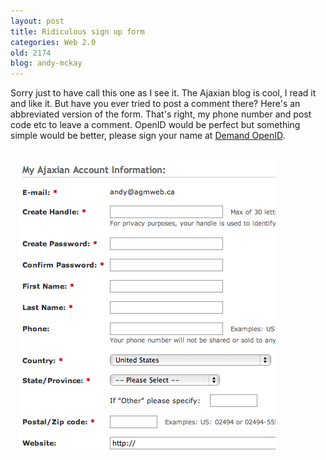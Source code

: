 ```yaml
---
layout: post
title: Ridiculous sign up form
categories: Web 2.0
old: 2174
blog: andy-mckay
---
```

<p>Sorry just to have call this one as I see it. The Ajaxian blog is cool, I read it and like it. But have you ever tried to post a comment there? Here's an abbreviated version of the form. That's right, my phone number and post code etc to leave a comment. OpenID would be perfect but something simple would be better, please sign your name at <a href="http://demand.openid.net/site/ajaxian.com">Demand OpenID</a>.</p>
<img src="/files/ajaxian.png" style="padding: 1em" />

